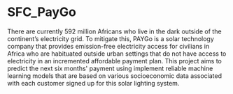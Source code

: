 # SFC_PayGo

There are currently 592 million Africans who live in the dark outside of the continent’s electricity grid. To mitigate this, PAYGo is a solar technology company that provides emission-free electricity access for civilians in Africa who are habituated outside urban settings that do not have access to electricity in an incremented affordable payment plan. This project aims to predict the next six months' payment using implement reliable machine learning models that are based on various socioeconomic data associated with each customer signed up for this solar lighting system. 
